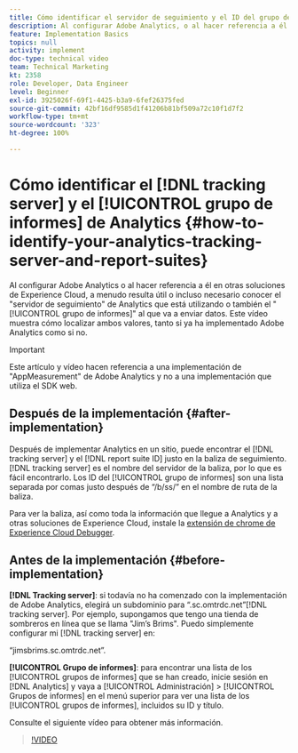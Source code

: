 ```yaml
---
title: Cómo identificar el servidor de seguimiento y el ID del grupo de informes de Analytics
description: Al configurar Adobe Analytics, o al hacer referencia a él en otras soluciones de Experience Cloud, a menudo resulta útil o incluso necesario conocer el "servidor de seguimiento" de Analytics que está utilizando, o incluso el "grupo de informes" al que está enviando datos. Este vídeo muestra cómo localizar ambos valores, tanto si ya ha implementado Adobe Analytics como si no.
feature: Implementation Basics
topics: null
activity: implement
doc-type: technical video
team: Technical Marketing
kt: 2358
role: Developer, Data Engineer
level: Beginner
exl-id: 3925026f-69f1-4425-b3a9-6fef26375fed
source-git-commit: 42bf16df9585d1f41206b81bf509a72c10f1d7f2
workflow-type: tm+mt
source-wordcount: '323'
ht-degree: 100%

---
```


# Cómo identificar el [!DNL tracking server] y el [!UICONTROL grupo de informes] de Analytics {#how-to-identify-your-analytics-tracking-server-and-report-suites}

Al configurar Adobe Analytics o al hacer referencia a él en otras soluciones de Experience Cloud, a menudo resulta útil o incluso necesario conocer el &quot;servidor de seguimiento&quot; de Analytics que está utilizando o también el &quot;[!UICONTROL grupo de informes]&quot; al que va a enviar datos. Este vídeo muestra cómo localizar ambos valores, tanto si ya ha implementado Adobe Analytics como si no.

>[!IMPORTANT]
>
>Este artículo y vídeo hacen referencia a una implementación de &quot;AppMeasurement&quot; de Adobe Analytics y no a una implementación que utiliza el SDK web.

## Después de la implementación {#after-implementation}

Después de implementar Analytics en un sitio, puede encontrar el [!DNL tracking server] y el [!DNL report suite ID] justo en la baliza de seguimiento. [!DNL tracking server] es el nombre del servidor de la baliza, por lo que es fácil encontrarlo. Los ID del [!UICONTROL grupo de informes] son una lista separada por comas justo después de “/b/ss/” en el nombre de ruta de la baliza.

Para ver la baliza, así como toda la información que llegue a Analytics y a otras soluciones de Experience Cloud, instale la [extensión de chrome de Experience Cloud Debugger](https://chrome.google.com/webstore/detail/adobe-experience-cloud-de/ocdmogmohccmeicdhlhhgepeaijenapj?hl=es).

## Antes de la implementación {#before-implementation}

**[!DNL Tracking server]**: si todavía no ha comenzado con la implementación de Adobe Analytics, elegirá un subdominio para “.sc.omtrdc.net”[!DNL tracking server]. Por ejemplo, supongamos que tengo una tienda de sombreros en línea que se llama &quot;Jim’s Brims&quot;. Puedo simplemente configurar mi [!DNL tracking server] en:

“jimsbrims.sc.omtrdc.net”.

**[!UICONTROL Grupo de informes]**: para encontrar una lista de los [!UICONTROL grupos de informes] que se han creado, inicie sesión en [!DNL Analytics] y vaya a [!UICONTROL Administración] > [!UICONTROL Grupos de informes] en el menú superior para ver una lista de los [!UICONTROL grupos de informes], incluidos su ID y título.

Consulte el siguiente vídeo para obtener más información.

>[!VIDEO](https://video.tv.adobe.com/v/40897/?quality=12&learn=on&captions=spa)

